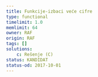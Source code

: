 ```yaml
---
title: Funkcije-izbaci veće cifre
type: functional
timelimit: 1.0
memlimit: 64
owner: RAF
origin: RAF
tags: []
solutions:
    c: Rešenje (C)
status: KANDIDAT
status-od: 2017-10-01
---
```

